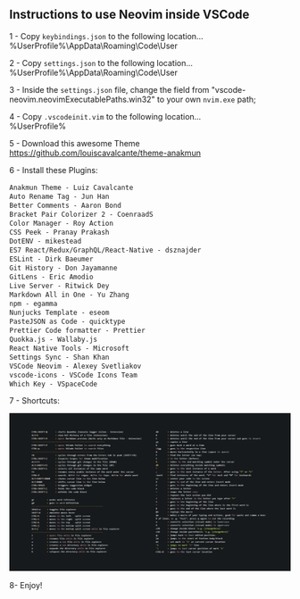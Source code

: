## Instructions to use Neovim inside VSCode

1 - Copy ```keybindings.json``` to the following location...<br>
%UserProfile%\AppData\Roaming\Code\User<br>

2 - Copy ```settings.json``` to the following location...<br>
%UserProfile%\AppData\Roaming\Code\User<br>

3 - Inside the ```settings.json``` file, change the field from "vscode-neovim.neovimExecutablePaths.win32" to your own ```nvim.exe``` path;

4 - Copy ```.vscodeinit.vim``` to the following location...<br>
%UserProfile%<br>

5 - Download this awesome Theme https://github.com/louiscavalcante/theme-anakmun <br>

6 - Install these Plugins:<br>
```
Anakmun Theme - Luiz Cavalcante
Auto Rename Tag - Jun Han
Better Comments - Aaron Bond
Bracket Pair Colorizer 2 - CoenraadS
Color Manager - Roy Action
CSS Peek - Pranay Prakash
DotENV - mikestead
ES7 React/Redux/GraphQL/React-Native - dsznajder
ESLint - Dirk Baeumer
Git History - Don Jayamanne
GitLens - Eric Amodio
Live Server - Ritwick Dey
Markdown All in One - Yu Zhang
npm - egamma
Nunjucks Template - eseom
PasteJSON as Code - quicktype
Prettier Code formatter - Prettier
Quokka.js - Wallaby.js
React Native Tools - Microsoft
Settings Sync - Shan Khan
VSCode Neovim - Alexey Svetliakov
vscode-icons - VSCode Icons Team
Which Key - VSpaceCode
```

7 - Shortcuts: <br>

![neovimVSCodeShortcuts](./assets/neovimVSCodeShortcuts.png)

8- Enjoy! <br>
